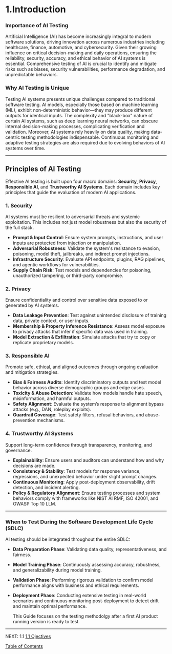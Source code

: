 # 1.Introduction

### Importance of AI Testing

Artificial Intelligence (AI) has become increasingly integral to modern software solutions, driving innovation across numerous industries including healthcare, finance, automotive, and cybersecurity. Given their growing influence on critical decision-making and daily operations, ensuring the reliability, security, accuracy, and ethical behavior of AI systems is essential. Comprehensive testing of AI is crucial to identify and mitigate risks such as biases, security vulnerabilities, performance degradation, and unpredictable behaviors.

### Why AI Testing is Unique

Testing AI systems presents unique challenges compared to traditional software testing. AI models, especially those based on machine learning (ML), exhibit non-deterministic behavior—they may produce different outputs for identical inputs. The complexity and "black-box" nature of certain AI systems, such as deep learning neural networks, can obscure internal decision-making processes, complicating verification and validation. Moreover, AI systems rely heavily on data quality, making data-centric testing methodologies indispensable. Continuous monitoring and adaptive testing strategies are also required due to evolving behaviors of AI systems over time.


---

## Principles of AI Testing

Effective AI testing is built upon four macro domains: **Security**, **Privacy**, **Responsible AI**, and **Trustworthy AI Systems**. Each domain includes key principles that guide the evaluation of modern AI applications.


### 1. Security

AI systems must be resilient to adversarial threats and systemic exploitation. This includes not just model robustness but also the security of the full stack.

- **Prompt & Input Control**: Ensure system prompts, instructions, and user inputs are protected from injection or manipulation.
- **Adversarial Robustness**: Validate the system's resistance to evasion, poisoning, model theft, jailbreaks, and indirect prompt injections.
- **Infrastructure Security**: Evaluate API endpoints, plugins, RAG pipelines, and agentic workflows for vulnerabilities.
- **Supply Chain Risk**: Test models and dependencies for poisoning, unauthorized tampering, or third-party compromise.


### 2. Privacy

Ensure confidentiality and control over sensitive data exposed to or generated by AI systems.

- **Data Leakage Prevention**: Test against unintended disclosure of training data, private context, or user inputs.
- **Membership & Property Inference Resistance**: Assess model exposure to privacy attacks that infer if specific data was used in training.
- **Model Extraction & Exfiltration**: Simulate attacks that try to copy or replicate proprietary models.


### 3. Responsible AI

Promote safe, ethical, and aligned outcomes through ongoing evaluation and mitigation strategies.

- **Bias & Fairness Audits**: Identify discriminatory outputs and test model behavior across diverse demographic groups and edge cases.
- **Toxicity & Abuse Detection**: Validate how models handle hate speech, misinformation, and harmful outputs.
- **Safety Alignment**: Evaluate the system’s response to alignment bypass attacks (e.g., DAN, roleplay exploits).
- **Guardrail Coverage**: Test safety filters, refusal behaviors, and abuse-prevention mechanisms.


### 4. Trustworthy AI Systems

Support long-term confidence through transparency, monitoring, and governance.

- **Explainability**: Ensure users and auditors can understand how and why decisions are made.
- **Consistency & Stability**: Test models for response variance, regressions, and unexpected behavior under slight prompt changes.
- **Continuous Monitoring**: Apply post-deployment observability, drift detection, and incident alerting.
- **Policy & Regulatory Alignment**: Ensure testing processes and system behaviors comply with frameworks like NIST AI RMF, ISO 42001, and OWASP Top 10 LLM.

---


### When to Test During the Software Development Life Cycle (SDLC)

AI testing should be integrated throughout the entire SDLC:

- **Data Preparation Phase**: Validating data quality, representativeness, and fairness.
- **Model Training Phase**: Continuously assessing accuracy, robustness, and generalizability during model training.
- **Validation Phase**: Performing rigorous validation to confirm model performance aligns with business and ethical requirements.
- **Deployment Phase**: Conducting extensive testing in real-world scenarios and continuous monitoring post-deployment to detect drift and maintain optimal performance.

  This Guide focuses on the testing methodolgy after a first AI product running version is ready to test.

---
NEXT:
1.1 [1.1 Ojectives](1.2Objectives.md)

[Table of Contents](/Document/README.md)
